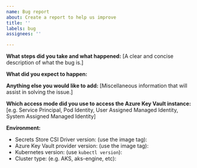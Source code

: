 ```yaml
---
name: Bug report
about: Create a report to help us improve
title: ''
labels: bug
assignees: ''

---
```


**What steps did you take and what happened:**
[A clear and concise description of what the bug is.]


**What did you expect to happen:**


**Anything else you would like to add:**
[Miscellaneous information that will assist in solving the issue.]


**Which access mode did you use to access the Azure Key Vault instance:**
[e.g. Service Principal, Pod Identity, User Assigned Managed Identity, System Assigned Managed Identity]


**Environment:**

- Secrets Store CSI Driver version: (use the image tag):
- Azure Key Vault provider version: (use the image tag):
- Kubernetes version: (use `kubectl version`):
- Cluster type: (e.g. AKS, aks-engine, etc):